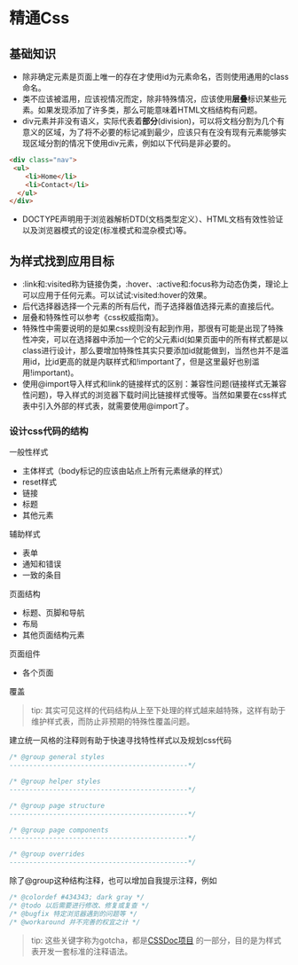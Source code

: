 # 精通Css
## 基础知识
-  除非确定元素是页面上唯一的存在才使用id为元素命名，否则使用通用的class命名。
-  类不应该被滥用，应该视情况而定，除非特殊情况，应该使用**层叠**标识某些元素。如果发现添加了许多类，那么可能意味着HTML文档结构有问题。
- div元素并非没有语义，实际代表着**部分**(division)，可以将文档分割为几个有意义的区域，为了将不必要的标记减到最少，应该只有在没有现有元素能够实现区域分割的情况下使用div元素，例如以下代码是非必要的。

``` html
<div class="nav">
 <ul>
    <li>Home</li>
    <li>Contact</li>
  </ul>
</div>
```

-  DOCTYPE声明用于浏览器解析DTD(文档类型定义）、HTML文档有效性验证以及浏览器模式的设定(标准模式和混杂模式)等。

## 为样式找到应用目标

- :link和:visited称为链接伪类，:hover、:active和:focus称为动态伪类，理论上可以应用于任何元素。可以试试:visited:hover的效果。
- 后代选择器选择一个元素的所有后代，而子选择器值选择元素的直接后代。
- 层叠和特殊性可以参考《css权威指南》。
- 特殊性中需要说明的是如果css规则没有起到作用，那很有可能是出现了特殊性冲突，可以在选择器中添加一个它的父元素id(如果页面中的所有样式都是以class进行设计，那么要增加特殊性其实只要添加id就能做到，当然也并不是滥用id，比id更高的就是内联样式和!important了，但是这里最好也别滥用!important)。  
- 使用@import导入样式和link的链接样式的区别：兼容性问题(链接样式无兼容性问题)，导入样式的浏览器下载时间比链接样式慢等。当然如果要在css样式表中引入外部的样式表，就需要使用@import了。

### 设计css代码的结构

 一般性样式
 - 主体样式（body标记的应该由站点上所有元素继承的样式）
 - reset样式
 - 链接
 - 标题
 - 其他元素
 
辅助样式
 - 表单
 - 通知和错误
 - 一致的条目
 
页面结构
 - 标题、页脚和导航
 - 布局
 - 其他页面结构元素
 
页面组件 
 - 各个页面
 
覆盖

> tip: 其实可见这样的代码结构从上至下处理的样式越来越特殊，这样有助于维护样式表，而防止非预期的特殊性覆盖问题。

建立统一风格的注释则有助于快速寻找特性样式以及规划css代码

``` css
/* @group general styles
---------------------------------------------*/

/* @group helper styles
---------------------------------------------*/

/* @group page structure
---------------------------------------------*/

/* @group page components
---------------------------------------------*/

/* @group overrides
---------------------------------------------*/
```

除了@group这种结构注释，也可以增加自我提示注释，例如

``` css
/* @colordef #434343; dark gray */
/* @todo 以后需要进行修改、修复或复查 */
/* @bugfix 特定浏览器遇到的问题等 */
/* @workaround 并不完善的权宜之计 */
```

>tip: 这些关键字称为gotcha，都是[CSSDoc项目](http://cssdoc.net) 的一部分，目的是为样式表开发一套标准的注释语法。  
